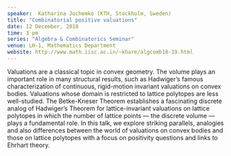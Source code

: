 ```yaml
---
speaker:  Katharina Jochemko (KTH, Stockholm, Sweden)
title: "Combinatorial positive valuations"
date: 12 December, 2018
time: 3 pm
series: "Algebra & Combinatorics Seminar"
venue: LH-1, Mathematics Department
website: http://www.math.iisc.ac.in/~khare/algcomb18-19.html
---
```


Valuations are a classical topic in convex geometry. The volume plays an
important role in many structural results, such as Hadwiger’s famous
characterization of continuous, rigid-motion invariant valuations on
convex bodies. Valuations whose domain is restricted to lattice
polytopes are less well-studied. The Betke-Kneser Theorem establishes a
fascinating discrete analog of Hadwiger’s Theorem for lattice-invariant
valuations on lattice polytopes in which the number of lattice points —
the discrete volume — plays a fundamental role. In this talk, we explore
striking parallels, analogies and also differences between the world of
valuations on convex bodies and those on lattice polytopes with a focus
on positivity questions and links to Ehrhart theory.


